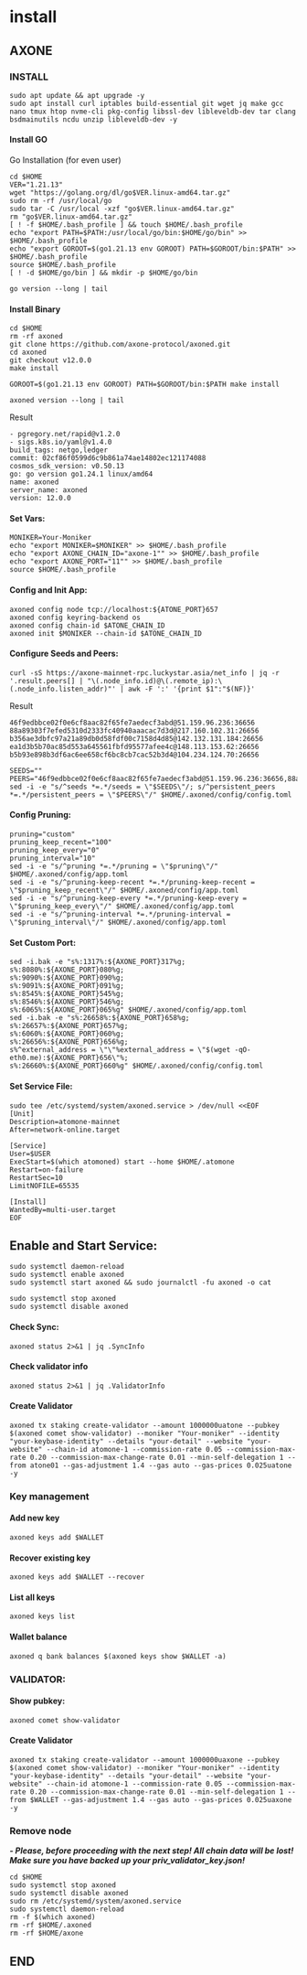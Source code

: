 # install

## AXONE <img src="../../../.gitbook/assets/axone_400x400.jpg" alt="" data-size="line">

### INSTALL

```
sudo apt update && apt upgrade -y
sudo apt install curl iptables build-essential git wget jq make gcc nano tmux htop nvme-cli pkg-config libssl-dev libleveldb-dev tar clang bsdmainutils ncdu unzip libleveldb-dev -y
```

#### Install GO

Go Installation (for even user)

```
cd $HOME
VER="1.21.13"
wget "https://golang.org/dl/go$VER.linux-amd64.tar.gz"
sudo rm -rf /usr/local/go
sudo tar -C /usr/local -xzf "go$VER.linux-amd64.tar.gz"
rm "go$VER.linux-amd64.tar.gz"
[ ! -f $HOME/.bash_profile ] && touch $HOME/.bash_profile
echo "export PATH=$PATH:/usr/local/go/bin:$HOME/go/bin" >> $HOME/.bash_profile
echo "export GOROOT=$(go1.21.13 env GOROOT) PATH=$GOROOT/bin:$PATH" >> $HOME/.bash_profile
source $HOME/.bash_profile
[ ! -d $HOME/go/bin ] && mkdir -p $HOME/go/bin
```

```
go version --long | tail
```

#### Install Binary

```
cd $HOME
rm -rf axoned
git clone https://github.com/axone-protocol/axoned.git
cd axoned
git checkout v12.0.0
make install
```

```
GOROOT=$(go1.21.13 env GOROOT) PATH=$GOROOT/bin:$PATH make install
```

```
axoned version --long | tail
```

Result

```
- pgregory.net/rapid@v1.2.0
- sigs.k8s.io/yaml@v1.4.0
build_tags: netgo,ledger
commit: 02cf86f0599d6c9b861a74ae14802ec121174088
cosmos_sdk_version: v0.50.13
go: go version go1.24.1 linux/amd64
name: axoned
server_name: axoned
version: 12.0.0
```

#### Set Vars:

```
MONIKER=Your-Moniker
echo "export MONIKER=$MONIKER" >> $HOME/.bash_profile
echo "export AXONE_CHAIN_ID="axone-1"" >> $HOME/.bash_profile
echo "export AXONE_PORT="11"" >> $HOME/.bash_profile
source $HOME/.bash_profile
```

#### Config and Init App:

```
axoned config node tcp://localhost:${ATONE_PORT}657
axoned config keyring-backend os
axoned config chain-id $ATONE_CHAIN_ID
axoned init $MONIKER --chain-id $ATONE_CHAIN_ID
```

#### Configure Seeds and Peers:

```
curl -sS https://axone-mainnet-rpc.luckystar.asia/net_info | jq -r '.result.peers[] | "\(.node_info.id)@\(.remote_ip):\(.node_info.listen_addr)"' | awk -F ':' '{print $1":"$(NF)}'
```

Result

```
46f9edbbce02f0e6cf8aac82f65fe7aedecf3abd@51.159.96.236:36656
88a89303f7efed5310d2333fc40940aaacac7d3d@217.160.102.31:26656
b356ae3dbfc97a21a89db0d58fdf00c7158d4d85@142.132.131.184:26656
ea1d3b5b70ac85d553a645561fbfd95577afee4c@148.113.153.62:26656
b5b93e898b3df6ac6ee658cf6bc8cb7cac52b3d4@104.234.124.70:26656
```

```
SEEDS=""
PEERS="46f9edbbce02f0e6cf8aac82f65fe7aedecf3abd@51.159.96.236:36656,88a89303f7efed5310d2333fc40940aaacac7d3d@217.160.102.31:26656,b356ae3dbfc97a21a89db0d58fdf00c7158d4d85@142.132.131.184:26656,ea1d3b5b70ac85d553a645561fbfd95577afee4c@148.113.153.62:26656,b5b93e898b3df6ac6ee658cf6bc8cb7cac52b3d4@104.234.124.70:26656"
sed -i -e "s/^seeds *=.*/seeds = \"$SEEDS\"/; s/^persistent_peers *=.*/persistent_peers = \"$PEERS\"/" $HOME/.axoned/config/config.toml
```

#### Config Pruning:

```
pruning="custom"
pruning_keep_recent="100"
pruning_keep_every="0"
pruning_interval="10"
sed -i -e "s/^pruning *=.*/pruning = \"$pruning\"/" $HOME/.axoned/config/app.toml
sed -i -e "s/^pruning-keep-recent *=.*/pruning-keep-recent = \"$pruning_keep_recent\"/" $HOME/.axoned/config/app.toml
sed -i -e "s/^pruning-keep-every *=.*/pruning-keep-every = \"$pruning_keep_every\"/" $HOME/.axoned/config/app.toml
sed -i -e "s/^pruning-interval *=.*/pruning-interval = \"$pruning_interval\"/" $HOME/.axoned/config/app.toml
```

#### Set Custom Port:

```
sed -i.bak -e "s%:1317%:${AXONE_PORT}317%g;
s%:8080%:${AXONE_PORT}080%g;
s%:9090%:${AXONE_PORT}090%g;
s%:9091%:${AXONE_PORT}091%g;
s%:8545%:${AXONE_PORT}545%g;
s%:8546%:${AXONE_PORT}546%g;
s%:6065%:${AXONE_PORT}065%g" $HOME/.axoned/config/app.toml
sed -i.bak -e "s%:26658%:${AXONE_PORT}658%g;
s%:26657%:${AXONE_PORT}657%g;
s%:6060%:${AXONE_PORT}060%g;
s%:26656%:${AXONE_PORT}656%g;
s%^external_address = \"\"%external_address = \"$(wget -qO- eth0.me):${AXONE_PORT}656\"%;
s%:26660%:${AXONE_PORT}660%g" $HOME/.axoned/config/config.toml
```

#### Set Service File:

```
sudo tee /etc/systemd/system/axoned.service > /dev/null <<EOF
[Unit]
Description=atomone-mainnet
After=network-online.target

[Service]
User=$USER
ExecStart=$(which atomoned) start --home $HOME/.atomone
Restart=on-failure
RestartSec=10
LimitNOFILE=65535

[Install]
WantedBy=multi-user.target
EOF
```

## Enable and Start Service:

```
sudo systemctl daemon-reload
sudo systemctl enable axoned
sudo systemctl start axoned && sudo journalctl -fu axoned -o cat
```

```
sudo systemctl stop axoned
sudo systemctl disable axoned
```

#### Check Sync:

```
axoned status 2>&1 | jq .SyncInfo
```

#### Check validator info

```
axoned status 2>&1 | jq .ValidatorInfo
```

#### Create Validator

```
axoned tx staking create-validator --amount 1000000uatone --pubkey $(axoned comet show-validator) --moniker "Your-moniker" --identity "your-keybase-identity" --details "your-detail" --website "your-website" --chain-id atomone-1 --commission-rate 0.05 --commission-max-rate 0.20 --commission-max-change-rate 0.01 --min-self-delegation 1 --from atone01 --gas-adjustment 1.4 --gas auto --gas-prices 0.025uatone -y
```

### Key management

#### Add new key

```
axoned keys add $WALLET
```

#### Recover existing key

```
axoned keys add $WALLET --recover
```

#### List all keys

```
axoned keys list
```

#### Wallet balance

```
axoned q bank balances $(axoned keys show $WALLET -a)
```

### VALIDATOR:

#### Show pubkey:

```
axoned comet show-validator
```

#### Create Validator

```
axoned tx staking create-validator --amount 1000000uaxone --pubkey $(axoned comet show-validator) --moniker "Your-moniker" --identity "your-keybase-identity" --details "your-detail" --website "your-website" --chain-id atomone-1 --commission-rate 0.05 --commission-max-rate 0.20 --commission-max-change-rate 0.01 --min-self-delegation 1 --from $WALLET --gas-adjustment 1.4 --gas auto --gas-prices 0.025uaxone -y
```

### Remove node

_**- Please, before proceeding with the next step! All chain data will be lost! Make sure you have backed up your priv\_validator\_key.json!**_

```
cd $HOME
sudo systemctl stop axoned
sudo systemctl disable axoned
sudo rm /etc/systemd/system/axoned.service
sudo systemctl daemon-reload
rm -f $(which axoned)
rm -rf $HOME/.axoned
rm -rf $HOME/axone
```

## END
